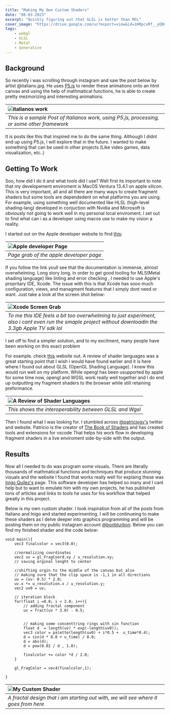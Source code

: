 ```yaml
---
title: "Making My Own Custom Shaders"
date: "08-03-2023"
excerpt: "Quickly figuring out that GLSL is better than MSL"
cover_image: "https://drive.google.com/uc?export=view&id=1HRpcxRf__yQ0mIEVljQsn9wVkZ6QiBMD"
tags:
    - webgl
    - GLSL
    - Metal
    - Generative
---
```


## Background

So recently i was scrolling through instagram and saw the post below by artist @italiano.jpg.
He uses [P5.js](https://p5js.org) to render these animations onto an html canvas and using the help of mathmatical functions, he is able to create pretty mezmorizing and interesting animations.

| ![italianos work](https://drive.google.com/uc?export=view&id=1BOgU8u4yu-Gg8oqbmULL0iKXrAaBIuHA) |
| :---------------------------------------------------------------------------------------------- |
| _This is a sample Post of Italianos work, using P5.js, processing, or some other framework_     |

It is posts like this that inspired me to do the same thing. Although I didnt end up using P5.js, I will explore that in the future.
I wanted to make something that can be used in other projects (Like video games, data visualization, etc..)

## Getting To Work

Soo, how did I do it and what tools did I use? Well first its important to note that my developement
enviroment is MacOS Ventura 13.4.1 on apple silicon. This is very important, all and all there are many ways to create fragment shaders but some tools are dependedent on what platforms you are using. For example, using something well documented like HLSL (high-level shading-lang) developed in conjuction with Nvidia and Microsoft is obviously not going to work well in my personal local enviroment. I set out to find what can i as a developer using macos use to make my vision a reality.

I started out on the Apple developer website to find [this](https://developer.apple.com/documentation/metal/using_metal_to_draw_a_view_s_contents):

| ![Apple developer Page](https://drive.google.com/uc?export=view&id=1GAQM9j0f-uMegl8-niUZcdeq7szbaz4Z) |
| :---------------------------------------------------------------------------------------------------- |
| _Page grab of the apple developer page_                                                               |

If you follow the link youll see that the documentation is immense, almost overwhelming. Long story long, in order to get good tooling for MLS(Metal shading language) like linting and error checking , I needed to use Apple's propritary IDE, Xcode.
The issue with this is that Xcode has sooo much configuration, views, and managment features that I simply dont need or want. Just take a look at the screen shot below:

| ![Xcode Screen Grab](https://drive.google.com/uc?export=view&id=1idWf8TnTYl_TPZf_eHWEha13QhCZKW4b)                                                      |
| :------------------------------------------------------------------------------------------------------------------------------------------------------ |
| _To me this IDE feels a bit too overwhelming to just experiment, also i cant even run the smaple project without downloadin the 3.3gb Apple TV sdk lol_ |

I set off to find a simpler solution, and to my excitment, many people have been working on this exact problem

For example. check [this](https://alain.xyz/blog/a-review-of-shader-languages) website out.
A review of shader languages was a great starting point that I wish i would have found earlier and it is here where I found out about GLSL (OpenGL Shading Language).
I knew this would run well on my platform. While opengl has been usupported by apple for some time now, opengl and WGSL work really well together and I do end up outputting my fragment shaders to the browser while still retaining preformance.

| ![A Review of Shader Languages](https://drive.google.com/uc?export=view&id=1RGZc90sRRYCOcEM38lT3OJaxIFrAaC0G) |
| :------------------------------------------------------------------------------------------------------------ |
| _This shows the interoperability between GLSL and Wgsl_                                                       |

Then I found what I was looking for. I stumbled across [@patriciogv's](https://twitter.com/intent/follow?screen_name=patriciogv&original_referer=https://patriciogonzalezvivo.com/) twitter and website. Patricio is the creator of [The Book of Shaders](https://thebookofshaders.com) and has created tools and extensions for vscode
That helps his work flow in developing fragment shaders in a live enviroment side-by-side with the output.

## Results

Now all I needed to do was program some visuals. There are literally thousands of mathmatical functions and techniques that produce stunning visuals and the website I found that works really well for explaing these was [Inigo Quilez's](https://iquilezles.org) page.
This software developer has helped so many and I cant help but to want to emulate him with my own projects, he has published tons of articles and links to tools he uses for his workflow that helped greatly in this project.

Below is my own custom shader. I took inspiration from all of the posts from Italiano and Inigo and started experimenting. I will be continueing to make these shaders as I delve deeper into graphics programming and will be posting them on my public instagram account [@bonblurbon](https://www.instagram.com/bonblurbon/?igshid=MmIzYWVlNDQ5Yg%3D%3D). Below you can find my finished shader and the code below:

```
void main(){
    vec3 finalcolor = vec3(0.0);

    //normalizing coordinates
    vec2 uv = gl_FragCoord.xy / u_resolution.xy;
    // saving orginal lenght to center

    //shifting orgin to the middle of the canvas but also
    // making sure that the clip space is -1,1 in all directions
    uv = (uv- 0.5) * 2.0;
    uv.x *= u_resolution.x / u_resolution.y;
    vec2 uv0 = uv;

    // iteration block
    for(float i =0.0; i < 2.0; i++){
        // adding fractal component
        uv = fract(uv * 3.0) - 0.5;


        // making some concenttring rings with sin function
        float d  = length(uv) * exp(-length(uv0));
        vec3 color = palette(length(uv0) + i*0.5 +  u_time*0.4);
        d = sin(d * 8.0 + u_time) / 8.0;
        d = abs(d);
        d = pow(0.02 / d , 1.8);

        finalcolor += color *d / 2.0;
    }

    gl_FragColor = vec4(finalcolor,1);

}
```

| ![My Custom Shader](https://drive.google.com/uc?export=view&id=14ZVK4UXTLxTkHwb1pODjZgytCY6-zKu) |
| :----------------------------------------------------------------------------------------------- |
| _A fractal design that i am starting out with, we will see where it goes from here_              |
